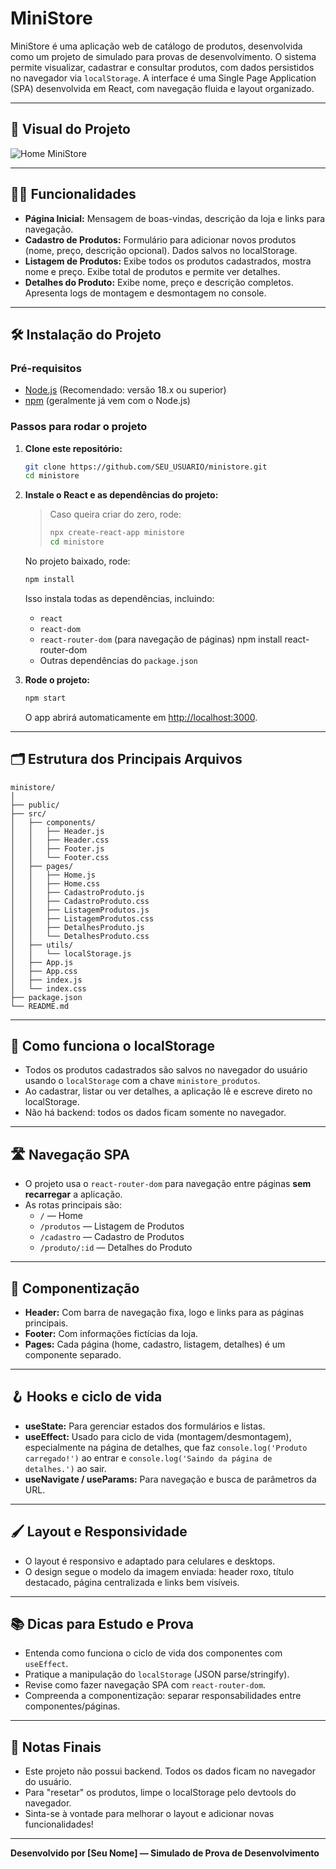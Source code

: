 # MiniStore

MiniStore é uma aplicação web de catálogo de produtos, desenvolvida como um projeto de simulado para provas de desenvolvimento. O sistema permite visualizar, cadastrar e consultar produtos, com dados persistidos no navegador via `localStorage`. A interface é uma Single Page Application (SPA) desenvolvida em React, com navegação fluida e layout organizado.

---

## 📸 Visual do Projeto

![Home MiniStore](./screenshot-home.png)

---

## 🧑‍💻 Funcionalidades

- **Página Inicial:** Mensagem de boas-vindas, descrição da loja e links para navegação.
- **Cadastro de Produtos:** Formulário para adicionar novos produtos (nome, preço, descrição opcional). Dados salvos no localStorage.
- **Listagem de Produtos:** Exibe todos os produtos cadastrados, mostra nome e preço. Exibe total de produtos e permite ver detalhes.
- **Detalhes do Produto:** Exibe nome, preço e descrição completos. Apresenta logs de montagem e desmontagem no console.

---

## 🛠️ Instalação do Projeto

### Pré-requisitos

- [Node.js](https://nodejs.org/) (Recomendado: versão 18.x ou superior)
- [npm](https://www.npmjs.com/) (geralmente já vem com o Node.js)

### Passos para rodar o projeto

1. **Clone este repositório:**

   ```bash
   git clone https://github.com/SEU_USUARIO/ministore.git
   cd ministore
   ```

2. **Instale o React e as dependências do projeto:**

   > Caso queira criar do zero, rode:
   > ```bash
   > npx create-react-app ministore
   > cd ministore
   > ```

   No projeto baixado, rode:
   ```bash
   npm install
   ```

   Isso instala todas as dependências, incluindo:
   - `react`
   - `react-dom`
   - `react-router-dom` (para navegação de páginas)
   npm install react-router-dom 
   - Outras dependências do `package.json`

3. **Rode o projeto:**

   ```bash
   npm start
   ```

   O app abrirá automaticamente em [http://localhost:3000](http://localhost:3000).

---

## 🗂️ Estrutura dos Principais Arquivos

```
ministore/
│
├── public/
├── src/
│   ├── components/
│   │   ├── Header.js
│   │   ├── Header.css
│   │   ├── Footer.js
│   │   └── Footer.css
│   ├── pages/
│   │   ├── Home.js
│   │   ├── Home.css
│   │   ├── CadastroProduto.js
│   │   ├── CadastroProduto.css
│   │   ├── ListagemProdutos.js
│   │   ├── ListagemProdutos.css
│   │   ├── DetalhesProduto.js
│   │   └── DetalhesProduto.css
│   ├── utils/
│   │   └── localStorage.js
│   ├── App.js
│   ├── App.css
│   ├── index.js
│   └── index.css
├── package.json
└── README.md
```

---

## 💾 Como funciona o localStorage

- Todos os produtos cadastrados são salvos no navegador do usuário usando o `localStorage` com a chave `ministore_produtos`.
- Ao cadastrar, listar ou ver detalhes, a aplicação lê e escreve direto no localStorage.
- Não há backend: todos os dados ficam somente no navegador.

---

## 🛣️ Navegação SPA

- O projeto usa o `react-router-dom` para navegação entre páginas **sem recarregar** a aplicação.
- As rotas principais são:
  - `/` — Home
  - `/produtos` — Listagem de Produtos
  - `/cadastro` — Cadastro de Produtos
  - `/produto/:id` — Detalhes do Produto

---

## 🧩 Componentização

- **Header:** Com barra de navegação fixa, logo e links para as páginas principais.
- **Footer:** Com informações fictícias da loja.
- **Pages:** Cada página (home, cadastro, listagem, detalhes) é um componente separado.

---

## 🪝 Hooks e ciclo de vida

- **useState:** Para gerenciar estados dos formulários e listas.
- **useEffect:** Usado para ciclo de vida (montagem/desmontagem), especialmente na página de detalhes, que faz `console.log('Produto carregado!')` ao entrar e `console.log('Saindo da página de detalhes.')` ao sair.
- **useNavigate / useParams:** Para navegação e busca de parâmetros da URL.

---

## 🖌️ Layout e Responsividade

- O layout é responsivo e adaptado para celulares e desktops.
- O design segue o modelo da imagem enviada: header roxo, título destacado, página centralizada e links bem visíveis.

---

## 📚 Dicas para Estudo e Prova

- Entenda como funciona o ciclo de vida dos componentes com `useEffect`.
- Pratique a manipulação do `localStorage` (JSON parse/stringify).
- Revise como fazer navegação SPA com `react-router-dom`.
- Compreenda a componentização: separar responsabilidades entre componentes/páginas.

---

## 📝 Notas Finais

- Este projeto não possui backend. Todos os dados ficam no navegador do usuário.
- Para "resetar" os produtos, limpe o localStorage pelo devtools do navegador.
- Sinta-se à vontade para melhorar o layout e adicionar novas funcionalidades!

---

**Desenvolvido por [Seu Nome] — Simulado de Prova de Desenvolvimento**
